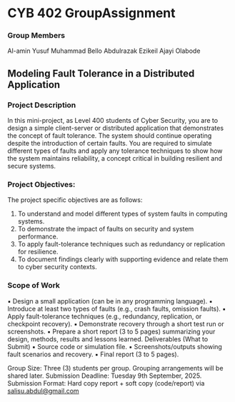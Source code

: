 # CYB 402 GroupAssignment

### Group Members

Al-amin Yusuf Muhammad
Bello Abdulrazak
Ezikeil Ajayi Olabode

## Modeling Fault Tolerance in a Distributed Application

### Project Description
In this mini-project, as Level 400 students of Cyber Security, you are to design a simple
client-server or distributed application that demonstrates the concept of fault tolerance.
The system should continue operating despite the introduction of certain faults.
You are required to simulate different types of faults and apply any tolerance techniques
to show how the system maintains reliability, a concept critical in building resilient and
secure systems.
### Project Objectives:
The project specific objectives are as follows:
1. To understand and model different types of system faults in computing systems.
2. To demonstrate the impact of faults on security and system performance.
3. To apply fault-tolerance techniques such as redundancy or replication for
resilience.
4. To document findings clearly with supporting evidence and relate them to cyber
security contexts.
### Scope of Work
▪ Design a small application (can be in any programming language).
▪ Introduce at least two types of faults (e.g., crash faults, omission faults).
▪ Apply fault-tolerance techniques (e.g., redundancy, replication, or checkpoint
recovery).
▪ Demonstrate recovery through a short test run or screenshots.
▪ Prepare a short report (3 to 5 pages) summarizing your design, methods, results
and lessons learned.
Deliverables (What to Submit)
▪ Source code or simulation file.
▪ Screenshots/outputs showing fault scenarios and recovery.
▪ Final report (3 to 5 pages).

Group Size: Three (3) students per group. Grouping arrangements will be shared later.
Submission Deadline: Tuesday 9th September, 2025.
Submission Format: Hard copy report + soft copy (code/report) via
salisu.abdul@gmail.com